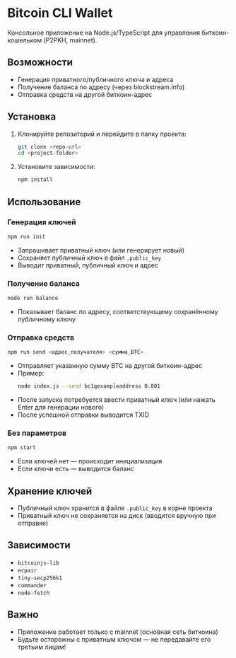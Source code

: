 # Bitcoin CLI Wallet

Консольное приложение на Node.js/TypeScript для управления биткоин-кошельком (P2PKH, mainnet).

## Возможности
- Генерация приватного/публичного ключа и адреса
- Получение баланса по адресу (через blockstream.info)
- Отправка средств на другой биткоин-адрес

## Установка

1. Клонируйте репозиторий и перейдите в папку проекта:
   ```sh
   git clone <repo-url>
   cd <project-folder>
   ```
2. Установите зависимости:
   ```sh
   npm install
   ```

## Использование

### Генерация ключей

```sh
npm run init
```
- Запрашивает приватный ключ (или генерирует новый)
- Сохраняет публичный ключ в файл `.public_key`
- Выводит приватный, публичный ключ и адрес

### Получение баланса

```sh
node run balance
```
- Показывает баланс по адресу, соответствующему сохранённому публичному ключу

### Отправка средств

```sh
npm run send <адрес_получателя> <сумма_BTC>
```
- Отправляет указанную сумму BTC на другой биткоин-адрес
- Пример:
  ```sh
  node index.js --send bc1qexampleaddress 0.001
  ```
- После запуска потребуется ввести приватный ключ (или нажать Enter для генерации нового)
- После успешной отправки выводится TXID

### Без параметров

```sh
npm start
```
- Если ключей нет — происходит инициализация
- Если ключи есть — выводится баланс

## Хранение ключей
- Публичный ключ хранится в файле `.public_key` в корне проекта
- Приватный ключ не сохраняется на диск (вводится вручную при отправке)

## Зависимости
- `bitcoinjs-lib`
- `ecpair`
- `tiny-secp256k1`
- `commander`
- `node-fetch`

## Важно
- Приложение работает только с mainnet (основная сеть биткоина)
- Будьте осторожны с приватным ключом — не передавайте его третьим лицам!

